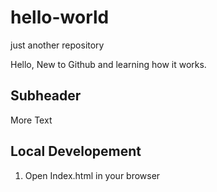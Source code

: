 # hello-world
just another repository

Hello,
New to Github and learning how it works.

## Subheader
More Text

## Local Developement

1. Open Index.html in your browser
